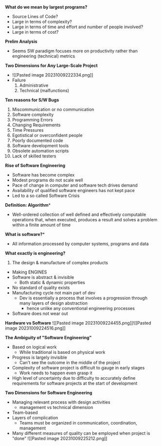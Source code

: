 **What do we mean by largest programs?**
- Source Lines of Code?
- Large in terms of complexity?
- Large in terms of time and effort and number of people involved?
- Large in terms of cost?

**Prelim Analysis**
- Seems SW paradigm focuses more on productivity rather than engineering (technical) metrics


**Two Dimensions for Any Large-Scale Project**
- ![[Pasted image 20231009222334.png]]
- Failure
	1. Administrative
	2. Technical (malfunctions)

**Ten reasons for S/W Bugs**
1. Miscommunication or no communication
2. Software complexity
3. Programming Errors
4. Changing Requirements
5. Time Pressures
6. Egotistical or overconfident people
7. Poorly documented code
8. Software development tools
9. Obsolete automation scripts
10. Lack of skilled testers


**Rise of Software Engineering**
- Software has become complex
- Modest programs do not scale well
- Pace of change in computer and software tech drives demand
- Availability of qualified software engineers has not kept pace
- Led to a so called Software Crisis

**Definition: Algorithm***
- Well-ordered collection of well defined and effectively computable operations that, when executed, produces a result and solves a problem within a finite amount of time

**What is software?***
- All information processed by computer systems, programs and data

**What exactly is engineering?**
1. The design & manufacture of complex products
- Making ENGINES
- Software is abstract & invisible 
	- Both static & dynamic properties
- No standard of quality exists
- Manufacturing cycle not main part of dev
	- Dev is essentially a process that involves a progression through many layers of design abstraction
		- hence unlike any conventional engineering processes
- Software does not wear out


**Hardware vs Software**
![[Pasted image 20231009224455.png]]![[Pasted image 20231009224516.png]]


**The Ambiguity of "Software Engineering"**
- Based on logical work
	- While traditional is based on physical work
- Progress is largely invisible
	- Can't see the outcome in the middle of the project
- Complexity of software project is difficult to gauge in early stages
	- Work needs to happen even grasp it
- High level of uncertainty due to difficulty to accurately define requirements for software projects at the start of development

**Two Dimensions for Software Engineering**
- Managing relevant process with design activities
	- management vs technical dimension
- Team-based
- Layers of complication
	- Teams must be organized in communication, coordination, management
- Many different measures of quality can be employed when project is "done"
![[Pasted image 20231009225212.png]]
